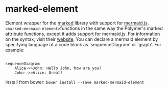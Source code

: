 marked-element
==============
Element wrapper for the [marked](https://github.com/chjj/marked) library with support for [mermaid.js](https://github.com/knsv/mermaid).
`<marked-mermaid-element>`functions in the same way the Polymer's marked attribute functions, except it adds support for mermaid.js. For information on the syntax, visit their [website](http://knsv.github.io/mermaid/). You can declare a mermaid element by specifying language of a code block as 'sequenceDiagram' or 'graph'. For example:

````sequenceDiagram

sequenceDiagram
    Alice->>John: Hello John, how are you?
    John-->>Alice: Great!

````

Install from bower: `bower install --save marked-mermaid-element`

